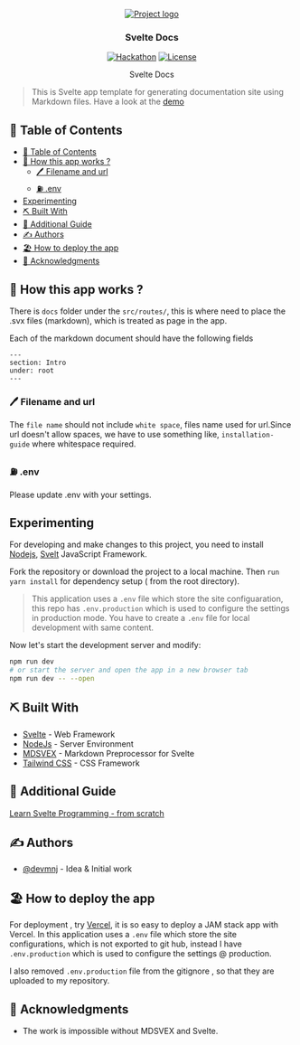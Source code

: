 <p align="center">
  <a href="" rel="noopener">
 <img src="https://i.imgur.com/AZ2iWek.png" alt="Project logo"></a>
</p>
<h3 align="center">Svelte Docs</h3>

<div align="center">

[![Hackathon](https://img.shields.io/badge/svelt-docs-docs.svg)](http://hackathon.url.com)
[![License](https://img.shields.io/badge/license-MIT-blue.svg)](LICENSE.md)

</div>
 

<p align="center">Svelte Docs  

>  This is Svelte app template for generating documentation site using Markdown files. Have a look at the [demo](http://svelte-docs.vercel.app/)
    <br> 
</p>

## 📝 Table of Contents
- [📝 Table of Contents](#-table-of-contents)
- [🚂 How this app works ?  <a name = "how"></a>](#-how-this-app-works---)
  - [🖊️ Filename and  url <a name="url"/>](#️-filename-and--url-a-nameurl)
  - [⛽ .env <a name="env"/>](#-env-a-nameenv)
- [Experimenting <a name = "develop"></a>](#experimenting-)
- [⛏️ Built With <a name = "tech_stack"></a>](#️-built-with-)
- [🔷 Additional Guide](#-additional-guide)
- [✍️ Authors <a name = "authors"></a>](#️-authors-)
- [🏖️ How to deploy the app <a name="deploy"></a>](#️-how-to-deploy-the-app-)
- [🎉 Acknowledgments <a name = "acknowledgments"></a>](#-acknowledgments-)
## 🚂 How this app works ?  <a name = "how"></a>
There is `docs` folder under the `src/routes/`, this is where need to place the .svx files (markdown), which is treated as page in the app. 

Each of the markdown document should have the following fields 
```
---
section: Intro
under: root 
---
```

### 🖊️ Filename and  url <a name="url"/>
The `file name` should not include `white space`,  files name used for url.Since url doesn't allow spaces, we have to use something like, `installation-guide` where whitespace required.
### ⛽ .env <a name="env"/>
Please update .env with your settings. 
##   Experimenting <a name = "develop"></a>

For developing and make changes to this project, you need to install [Nodejs](https://nodejs.org/en/), [Svelt](https://svelte.dev/) JavaScript Framework.

Fork the repository or download the project to a local machine. Then `run yarn install` for dependency setup ( from the root directory).

> This application uses a `.env` file which store the site configuaration, this repo has `.env.production` which is used to configure the settings in production mode. You have to create a `.env` file for local development with same content. 
 
Now let's start the development server and modify:

```bash
npm run dev
# or start the server and open the app in a new browser tab
npm run dev -- --open
```
## ⛏️ Built With <a name = "tech_stack"></a>

- [Svelte](https://svelte.dev/) - Web Framework
- [NodeJs](https://nodejs.org/en/) - Server Environment
- [MDSVEX](https://mdsvex.com/) - Markdown Preprocessor for Svelte
- [Tailwind CSS](https://tailwindcss.com/) - CSS Framework

## 🔷 Additional Guide

 [Learn Svelte Programming - from scratch ](http://javascriptsu.wordpress.com/tag/svelte)
 
## ✍️ Authors <a name = "authors"></a>

- [@devmnj](https://github.com/devmnj) - Idea & Initial work

## 🏖️ How to deploy the app <a name="deploy"></a>
  For deployment , try [Vercel](https://vercel.com/), it is so easy to deploy a JAM stack app with Vercel. 
  In this application uses a `.env` file which store the site configurations, which is not exported to git hub, instead I have `.env.production` which is used to configure the settings @ production.
  
  I also removed `.env.production` file from the gitignore , so that they are uploaded to my repository.
    
## 🎉 Acknowledgments <a name = "acknowledgments"></a>

- The work is impossible without MDSVEX and Svelte.

